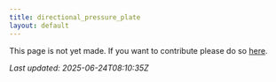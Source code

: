 ```yaml
---
title: directional_pressure_plate
layout: default
---
```


This page is not yet made. If you want to contribute please do so [here](https://github.com/CrazyH2/Bigstone/blob/wiki/components/directional_pressure_plate.md).

_Last updated: 2025-06-24T08:10:35Z_
